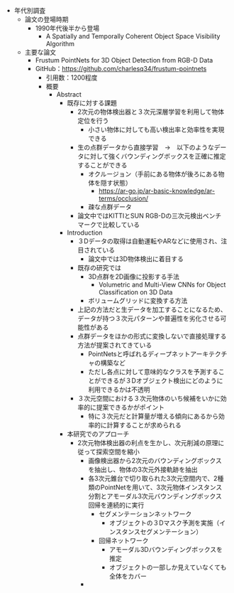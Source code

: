 - 年代別調査
  - 論文の登場時期
    - 1990年代後半から登場
      - A Spatially and Temporally Coherent Object Space Visibility Algorithm
  - 主要な論文
    - Frustum PointNets for 3D Object Detection from RGB-D Data
    - GitHub：https://github.com/charlesq34/frustum-pointnets
      - 引用数：1200程度
      - 概要
        - Abstract
          - 既存に対する課題
            - 2次元の物体検出器と３次元深層学習を利用して物体定位を行う
              - 小さい物体に対しても高い検出率と効率性を実現できる
            - 生の点群データから直接学習　→　以下のようなデータに対して強くバウンディングボックスを正確に推定することができる
              - オクルージョン（手前にある物体が後ろにある物体を隠す状態）
                - https://ar-go.jp/ar-basic-knowledge/ar-terms/occlusion/
              - 疎な点群データ
            - 論文中ではKITTIとSUN RGB-Dの三次元検出ベンチマークで比較している
          - Introduction
            - ３Dデータの取得は自動運転やARなどに使用され、注目されている
              - 論文中では3D物体検出に着目する
            - 既存の研究では
              - 3D点群を2D画像に投影する手法
                - Volumetric and Multi-View CNNs for Object Classification on 3D Data
              - ボリュームグリッドに変換する方法
            - 上記の方法だと生データを加工することになるため、データが持つ３次元パターンや普遍性を劣化させる可能性がある
            - 点群データをほかの形式に変換しないで直接処理する方法が提案されてきている
              - PointNetsと呼ばれるディープネットアーキテクチャの構築など
              - ただし各点に対して意味的なクラスを予測することができるが３Dオブジェクト検出にどのように利用できるかは不透明
            - ３次元空間における３次元物体のいち候補をいかに効率的に提案できるかがポイント
              - 特に３次元だと計算量が増える傾向にあるから効率的に計算することが求められる
          - 本研究でのアプローチ
            - 2次元物体検出器の利点を生かし、次元削減の原理に従って探索空間を縮小
              - 画像検出器から2次元のバウンディングボックスを抽出し、物体の3次元外接軌跡を抽出
              - 各3次元錐台で切り取られた3次元空間内で、2種類のPointNetを用いて、3次元物体インスタンス分割とアモーダル3次元バウンディングボックス回帰を連続的に実行
                - セグメンテーションネットワーク
                  - オブジェクトの３Dマスク予測を実施（インスタンスセグメンテーション）
                - 回帰ネットワーク
                  - アモーダル3Dバウンディングボックスを推定
                  - オブジェクトの一部しか見えていなくても全体をカバー
              - 